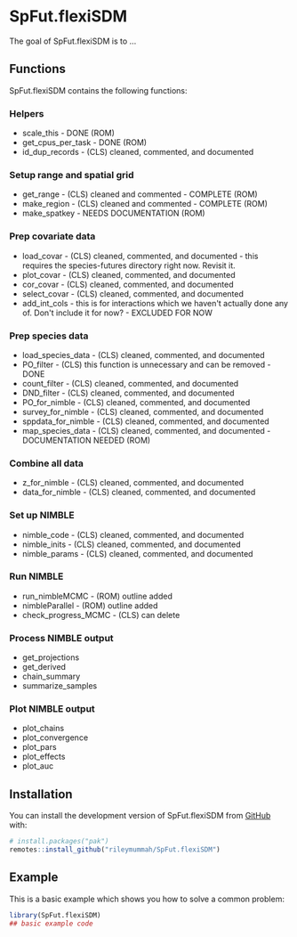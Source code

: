 
# SpFut.flexiSDM

<!-- badges: start -->
<!-- badges: end -->

The goal of SpFut.flexiSDM is to ...


## Functions

SpFut.flexiSDM contains the following functions:

### Helpers
- scale_this - DONE (ROM)
- get_cpus_per_task - DONE (ROM)
- id_dup_records - (CLS) cleaned, commented, and documented


### Setup range and spatial grid

- get_range - (CLS) cleaned and commented - COMPLETE (ROM)
- make_region - (CLS) cleaned and commented - COMPLETE (ROM)
- make_spatkey - NEEDS DOCUMENTATION (ROM)

### Prep covariate data

- load_covar - (CLS) cleaned, commented, and documented - this requires the species-futures directory right now. Revisit it.
- plot_covar - (CLS) cleaned, commented, and documented
- cor_covar - (CLS) cleaned, commented, and documented
- select_covar - (CLS) cleaned, commented, and documented
- add_int_cols - this is for interactions which we haven't actually done any of. Don't include it for now? - EXCLUDED FOR NOW

### Prep species data

- load_species_data - (CLS) cleaned, commented, and documented
- PO_filter - (CLS) this function is unnecessary and can be removed - DONE
- count_filter - (CLS) cleaned, commented, and documented
- DND_filter - (CLS) cleaned, commented, and documented 
- PO_for_nimble - (CLS) cleaned, commented, and documented
- survey_for_nimble - (CLS) cleaned, commented, and documented
- sppdata_for_nimble - (CLS) cleaned, commented, and documented
- map_species_data - (CLS) cleaned, commented, and documented - DOCUMENTATION NEEDED (ROM)

### Combine all data

- z_for_nimble - (CLS) cleaned, commented, and documented
- data_for_nimble - (CLS) cleaned, commented, and documented

### Set up NIMBLE

- nimble_code - (CLS) cleaned, commented, and documented
- nimble_inits - (CLS) cleaned, commented, and documented
- nimble_params - (CLS) cleaned, commented, and documented

### Run NIMBLE

- run_nimbleMCMC - (ROM) outline added
- nimbleParallel - (ROM) outline added
- check_progress_MCMC - (CLS) can delete

### Process NIMBLE output

- get_projections
- get_derived
- chain_summary
- summarize_samples

### Plot NIMBLE output

- plot_chains
- plot_convergence
- plot_pars
- plot_effects
- plot_auc




## Installation

You can install the development version of SpFut.flexiSDM from [GitHub](https://github.com/) with:

``` r
# install.packages("pak")
remotes::install_github("rileymummah/SpFut.flexiSDM")
```

## Example

This is a basic example which shows you how to solve a common problem:

``` r
library(SpFut.flexiSDM)
## basic example code
```

